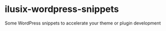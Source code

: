 ilusix-wordpress-snippets
=========================

Some WordPress snippets to accelerate your theme or plugin development

